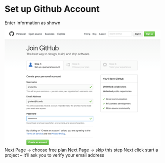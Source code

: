 # Set up Github Account
Enter information as shown

![](.guides/img/1github.png)
Next Page -> choose free plan
Next Page -> skip this step
Next click start a project – it’ll ask you to verify your email address

